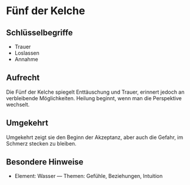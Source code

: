 # Fünf der Kelche

## Schlüsselbegriffe
- Trauer
- Loslassen
- Annahme

## Aufrecht
Die Fünf der Kelche spiegelt Enttäuschung und Trauer, erinnert jedoch an verbleibende Möglichkeiten. Heilung beginnt, wenn man die Perspektive wechselt.

## Umgekehrt
Umgekehrt zeigt sie den Beginn der Akzeptanz, aber auch die Gefahr, im Schmerz stecken zu bleiben.

## Besondere Hinweise
- Element: Wasser — Themen: Gefühle, Beziehungen, Intuition
